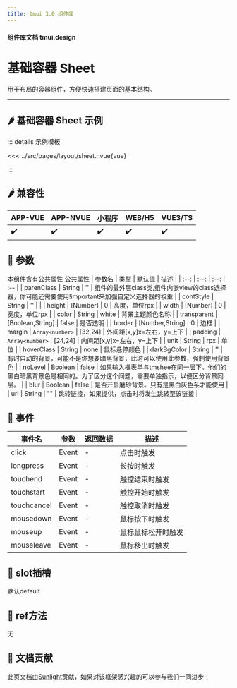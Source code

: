 ```yaml
---
title: tmui 3.0 组件库
---
```


<script setup>
import webview from '../components/mobileWebview.vue'
</script>

#### 组件库文档 tmui.design

# 基础容器 Sheet
用于布局的容器组件，方便快速搭建页面的基本结构。

---

## :hot_pepper: 基础容器 Sheet 示例

<webview url="https://tmui.design/h5/#/pages/layout/sheet"></webview>

::: details 示例模板

<<< ../src/pages/layout/sheet.nvue{vue}

:::

## :hot_pepper: 兼容性

| APP-VUE | APP-NVUE | 小程序 | WEB/H5 | VUE3/TS |
| --- | --- | --- | --- | --- |
| :heavy_check_mark: | :heavy_check_mark: | :heavy_check_mark: | :heavy_check_mark: | :heavy_check_mark: |

## :seedling: 参数
本组件含有公共属性 [公共属性](/spec/组件公共样式.html)
| 参数名 | 类型 | 默认值 | 描述 |
| :--: | :--: | :--: | :-- |
| parenClass | String | '' | 组件的最外层class类,组件内嵌view的class选择器，你可能还需要使用!important来加强自定义选择器的权重 |
| contStyle | String | '' |  |
| height | [Number] | 0 | 高度，单位rpx |
| width | [Number] | 0 | 宽度，单位rpx |
| color | String | white | 背景主题颜色名称 |
| transparent | [Boolean,String] | false | 是否透明 |
| border | [Number,String] | 0 | 边框 |
| margin | `Array<number>` | [32,24] | 外间距[x,y]x=左右，y=上下 |
| padding | `Array<number>` | [24,24] | 内间距[x,y]x=左右，y=上下 |
| unit | String | rpx | 单位 |
| hoverClass | String | none | 鼠标悬停颜色 |
| darkBgColor | String | '' | 有时自动的背景，可能不是你想要暗黑背景，此时可以使用此参数，强制使用背景色 |
| noLevel | Boolean | false | 如果输入框表单与tmshee在同一层下。他们的黑白暗黑背景色是相同的。为了区分这个问题，需要单独指示，以便区分背景同层。 |
| blur | Boolean | false | 是否开启磨砂背景。只有是黑白灰色系才能使用 |
| url | String | "" | 跳转链接，如果提供，点击时将发生跳转至该链接 |

## :rose: 事件
| 事件名 | 参数 | 返回数据 | 描述 |
| --- | --- | --- | --- |
| click | Event | - | 点击时触发 |
| longpress | Event | - | 长按时触发 |
| touchend | Event | - | 触控结束时触发 |
| touchstart | Event | - | 触控开始时触发 |
| touchcancel | Event | - | 触控取消时触发 |
| mousedown | Event | - | 鼠标按下时触发 |
| mouseup | Event | - | 鼠标鼠标松开时触发 |
| mouseleave | Event | - | 鼠标移出时触发 |


## :corn: slot插槽
默认default

## :green_salad: ref方法
无

## :couplekiss: 文档贡献
此页文档由[Sunlight](https://gitee.com/rzg)贡献，如果对该框架感兴趣的可以参与我们一同进步！


